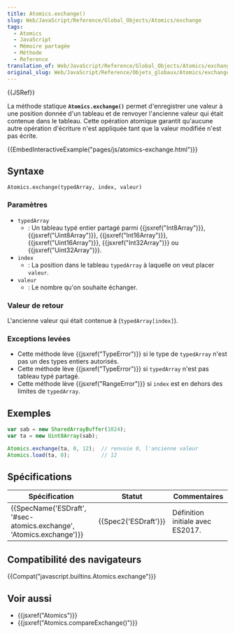 ```yaml
---
title: Atomics.exchange()
slug: Web/JavaScript/Reference/Global_Objects/Atomics/exchange
tags:
  - Atomics
  - JavaScript
  - Mémoire partagée
  - Méthode
  - Reference
translation_of: Web/JavaScript/Reference/Global_Objects/Atomics/exchange
original_slug: Web/JavaScript/Reference/Objets_globaux/Atomics/exchange
---
```

{{JSRef}}

La méthode statique **`Atomics.exchange()`** permet d'enregistrer une valeur à une position donnée d'un tableau et de renvoyer l'ancienne valeur qui était contenue dans le tableau. Cette opération atomique garantit qu'aucune autre opération d'écriture n'est appliquée tant que la valeur modifiée n'est pas écrite.

{{EmbedInteractiveExample("pages/js/atomics-exchange.html")}}

## Syntaxe

    Atomics.exchange(typedArray, index, valeur)

### Paramètres

- `typedArray`
  - : Un tableau typé entier partagé parmi {{jsxref("Int8Array")}}, {{jsxref("Uint8Array")}}, {{jsxref("Int16Array")}}, {{jsxref("Uint16Array")}}, {{jsxref("Int32Array")}} ou {{jsxref("Uint32Array")}}.
- `index`
  - : La position dans le tableau `typedArray` à laquelle on veut placer `valeur`.
- `valeur`
  - : Le nombre qu'on souhaite échanger.

### Valeur de retour

L'ancienne valeur qui était contenue à (`typedArray[index]`).

### Exceptions levées

- Cette méthode lève {{jsxref("TypeError")}} si le type de `typedArray` n'est pas un des types entiers autorisés.
- Cette méthode lève {{jsxref("TypeError")}} si `typedArray` n'est pas tableau typé partagé.
- Cette méthode lève {{jsxref("RangeError")}} si `index` est en dehors des limites de `typedArray`.

## Exemples

```js
var sab = new SharedArrayBuffer(1024);
var ta = new Uint8Array(sab);

Atomics.exchange(ta, 0, 12);  // renvoie 0, l'ancienne valeur
Atomics.load(ta, 0);          // 12
```

## Spécifications

| Spécification                                                                                | Statut                       | Commentaires                     |
| -------------------------------------------------------------------------------------------- | ---------------------------- | -------------------------------- |
| {{SpecName('ESDraft', '#sec-atomics.exchange', 'Atomics.exchange')}} | {{Spec2('ESDraft')}} | Définition initiale avec ES2017. |

## Compatibilité des navigateurs

{{Compat("javascript.builtins.Atomics.exchange")}}

## Voir aussi

- {{jsxref("Atomics")}}
- {{jsxref("Atomics.compareExchange()")}}
